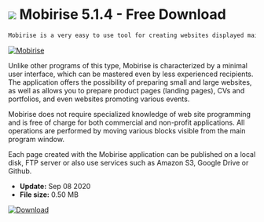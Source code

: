 # ![](https://cdn.softexe.net/static/icon/f/mobirise-8885.png) Mobirise 5.1.4 - Free Download

```sh
Mobirise is a very easy to use tool for creating websites displayed mainly on mobile devices.
```
[![Mobirise](https://gallery.dpcdn.pl/imgc/Tools/65714/g_-_420x350_1.5_-_x20160218180426_0.png)](https://softexe.net/win/development-it/web-applications/mobirise:hhhe.html)

Unlike other programs of this type, Mobirise is characterized by a minimal user interface, which can be mastered even by less experienced recipients. The application offers the possibility of preparing small and large websites, as well as allows you to prepare product pages (landing pages), CVs and portfolios, and even websites promoting various events.
 
 Mobirise does not require specialized knowledge of web site programming and is free of charge for both commercial and non-profit applications. All operations are performed by moving various blocks visible from the main program window.
 
 Each page created with the Mobirise application can be published on a local disk, FTP server or also use services such as Amazon S3, Google Drive or Github.


- **Update:** Sep 08 2020
- **File size:** 0.50 MB

[![Download](https://cdn.softexe.net/static/img/download.png)](https://softexe.net/win/development-it/web-applications/mobirise:hhhe.html)

